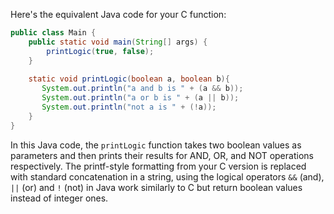 Here's the equivalent Java code for your C function:

```java
public class Main {
    public static void main(String[] args) {
        printLogic(true, false);
    }
    
    static void printLogic(boolean a, boolean b){
       System.out.println("a and b is " + (a && b));
       System.out.println("a or b is " + (a || b));
       System.out.println("not a is " + (!a));
    }
}
```

In this Java code, the `printLogic` function takes two boolean values as parameters and then prints their results for AND, OR, and NOT operations respectively. The printf-style formatting from your C version is replaced with standard concatenation in a string, using the logical operators `&&` (and), `||` (or) and `!` (not) in Java work similarly to C but return boolean values instead of integer ones.

